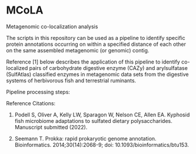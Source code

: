 # MCoLA
Metagenomic co-localization analysis

The scripts in this repository can be used as a pipeline to identify specific protein annotations occurring on within a specified distance of each other on the same assembled metagenomic (or genomic) contig. 

Reference [1] below describes the application of this pipeline to identify co-localized pairs of carbohydrate digestive enzyme (CAZy) and arylsulfatase (SulfAtlas) classified enzymes in metagenomic data sets from the digestive systems of herbivorous fish and terrestrial ruminants.

Pipeline processing steps:



Reference Citations:
1. Podell S, Oliver A, Kelly LW, Sparagon W, Nelson CE, Allen EA. Kyphosid fish
microbiome adaptations to sulfated dietary polysaccharides. Manuscript submitted (2022).

2. Seemann T. Prokka: rapid prokaryotic genome annotation. Bioinformatics.
2014;30(14):2068-9; doi: 10.1093/bioinformatics/btu153.
